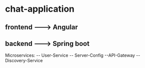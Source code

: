 # chat-application
## frontend ---> Angular
## backend ---> Spring boot 
Microservices: -- User-Service
               -- Server-Config
               --API-Gateway
               --Discovery-Service
